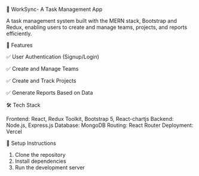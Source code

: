 📌 WorkSync- A Task Management App

A task management system built with the MERN stack, Bootstrap and Redux, enabling users to create and manage teams, projects, and reports efficiently.

🚀 Features

✅ User Authentication (Signup/Login)

✅ Create and Manage Teams

✅ Create and Track Projects

✅ Generate Reports Based on Data

🛠️ Tech Stack

Frontend: React, Redux Toolkit, Bootstrap 5, React-chartjs
Backend: Node.js, Express.js
Database: MongoDB
Routing: React Router
Deployment: Vercel

🔧 Setup Instructions

1. Clone the repository
2. Install dependencies
3. Run the development server
